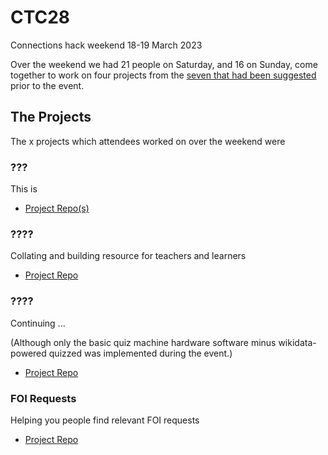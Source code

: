 # CTC28
Connections hack weekend 18-19 March 2023

Over the weekend we had 21 people on Saturday, and 16 on Sunday, come together to work on four projects from the [seven that had been suggested](https://docs.google.com/document/d/1RIDa8fwadkfzrweHgobmgSLUO_fswNOmlXTMYlH64NY/edit#) prior to the event. 

## The Projects 
The x projects which attendees worked on over the weekend were 

### ???

This is

- [Project Repo(s)](https://github.com/opendatascotland)

### ????

Collating and building resource for teachers and learners

- [Project Repo](https://github.com/CompSciScotland)


### ????

Continuing ...

(Although only the basic quiz machine hardware software minus wikidata-powered quizzed was implemented during the event.)

- [Project Repo](https://github.com/CodeTheCity/quizzical)

### FOI Requests

Helping you people find relevant FOI requests

 - [Project Repo](https://github.com/CodeTheCity/CTC27_CodeMaps)

